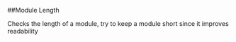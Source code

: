 ##Module Length

Checks the length of a module, try to keep a module short since it improves readability